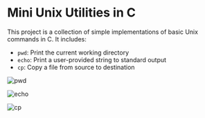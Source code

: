# Mini Unix Utilities in C

This project is a collection of simple implementations of basic Unix commands in C. It includes:

- `pwd`: Print the current working directory
- `echo`: Print a user-provided string to standard output
- `cp`: Copy a file from source to destination

![pwd](https://github.com/user-attachments/assets/6c5c420f-e341-4c77-85be-4c5b897f97ee)

![echo](https://github.com/user-attachments/assets/30c6166b-ae10-45aa-bca6-51e18108a175)

![cp](https://github.com/user-attachments/assets/da38be87-e0e3-407f-abc1-9b4c5c7c7b53)
